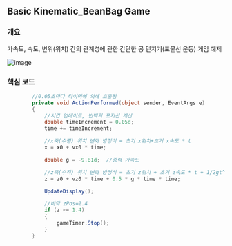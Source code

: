 ## Basic Kinematic_BeanBag Game

### 개요
가속도, 속도, 변위(위치) 간의 관계성에 관한 간단한 공 던지기(포물선 운동) 게임 예제

![image](https://user-images.githubusercontent.com/70702088/122098922-66a72b00-ce4c-11eb-816e-e92c74952d5b.png)

### 핵심 코드
```C#
        //0.05초마다 타이머에 의해 호출됨
        private void ActionPerformed(object sender, EventArgs e)
        {
            //시간 업데이트, 빈백의 포지션 계산
            double timeIncrement = 0.05d;
            time += timeIncrement;

            //x축(수평) 위치 변화 방정식 = 초기 x위치+초기 x속도 * t
            x = x0 + vx0 * time;

            double g = -9.81d;  //중력 가속도

            //z축(수직) 위치 변화 방정식 = 초기 z위치 + 초기 z속도 * t + 1/2gt^2
            z = z0 + vz0 * time + 0.5 * g * time * time;

            UpdateDisplay();

            //바닥 zPos=1.4
            if (z <= 1.4)
            {
                gameTimer.Stop();
            }
        }
```
            
